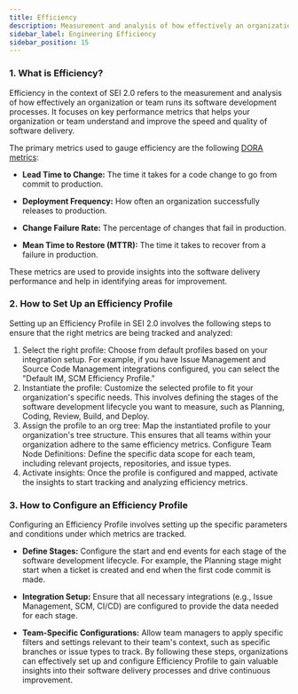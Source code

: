 ```yaml
---
title: Efficiency
description: Measurement and analysis of how effectively an organization or team performs its software development processes
sidebar_label: Engineering Efficiency
sidebar_position: 15
---
```


### 1. What is Efficiency?

Efficiency in the context of SEI 2.0 refers to the measurement and analysis of how effectively an organization or team runs its software development processes. It focuses on key performance metrics that helps your organization or team understand and improve the speed and quality of software delivery. 

The primary metrics used to gauge efficiency are the following [DORA metrics](https://cloud.google.com/blog/products/devops-sre/announcing-the-2024-dora-report):

* **Lead Time to Change:** The time it takes for a code change to go from commit to production.

* **Deployment Frequency:** How often an organization successfully releases to production.

* **Change Failure Rate:** The percentage of changes that fail in production.

* **Mean Time to Restore (MTTR):** The time it takes to recover from a failure in production.

These metrics are used to provide insights into the software delivery performance and help in identifying areas for improvement.

### 2. How to Set Up an Efficiency Profile
Setting up an Efficiency Profile in SEI 2.0 involves the following steps to ensure that the right metrics are being tracked and analyzed:

1. Select the right profile: Choose from default profiles based on your integration setup. For example, if you have Issue Management and Source Code Management integrations configured, you can select the "Default IM, SCM Efficiency Profile."
1. Instantiate the profile: Customize the selected profile to fit your organization's specific needs. This involves defining the stages of the software development lifecycle you want to measure, such as Planning, Coding, Review, Build, and Deploy.
1. Assign the profile to an org tree: Map the instantiated profile to your organization's tree structure. This ensures that all teams within your organization adhere to the same efficiency metrics.
Configure Team Node Definitions: Define the specific data scope for each team, including relevant projects, repositories, and issue types.
1. Activate insights: Once the profile is configured and mapped, activate the insights to start tracking and analyzing efficiency metrics.

### 3. How to Configure an Efficiency Profile
Configuring an Efficiency Profile involves setting up the specific parameters and conditions under which metrics are tracked.

* **Define Stages:** Configure the start and end events for each stage of the software development lifecycle. 
For example, the Planning stage might start when a ticket is created and end when the first code commit is made.

* **Integration Setup:** Ensure that all necessary integrations (e.g., Issue Management, SCM, CI/CD) are configured to provide the data needed for each stage.

* **Team-Specific Configurations:** Allow team managers to apply specific filters and settings relevant to their team's context, such as specific branches or issue types to track.
By following these steps, organizations can effectively set up and configure Efficiency Profile to gain valuable insights into their software delivery processes and drive continuous improvement.

